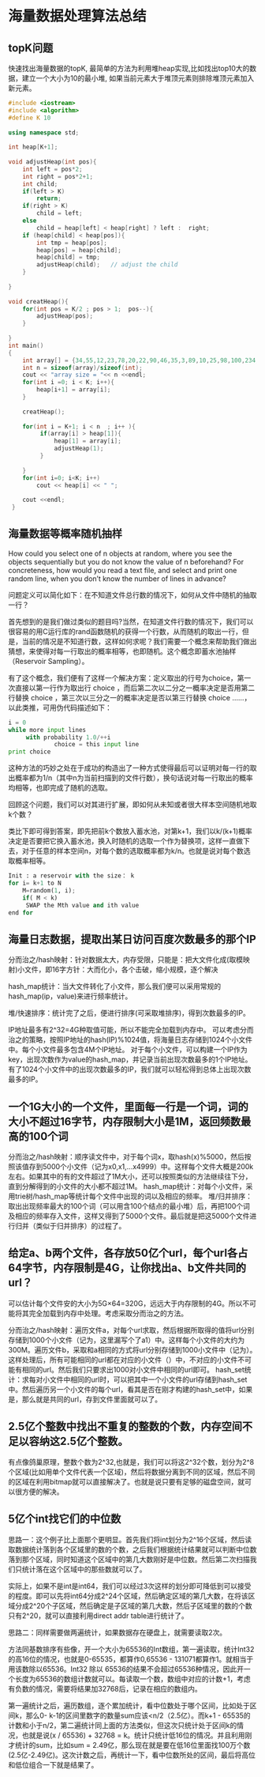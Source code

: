 # 海量数据处理算法总结  
## topK问题   
快速找出海量数据的topK, 最简单的方法为利用堆heap实现,比如找出top10大的数据，建立一个大小为10的最小堆, 如果当前元素大于堆顶元素则排除堆顶元素加入新元素。  

``` c++
#include <iostream>                                                             
#include <algorithm>                                                            
#define K 10                                                                    
                                                                                
using namespace std;                                                            
                                                                                
int heap[K+1];                                                                  
                                                                                
void adjustHeap(int pos){                                                       
    int left = pos*2;                                                           
    int right = pos*2+1;                                                        
    int child;                                                                  
    if(left > K)                                                                
        return;                                                                 
    if(right > K)                                                               
        child = left;                                                           
    else                                                                        
        child = heap[left] < heap[right] ? left :  right;                       
    if (heap[child] < heap[pos]){                                               
        int tmp = heap[pos];                                                    
        heap[pos] = heap[child];                                                
        heap[child] = tmp;                                                      
        adjustHeap(child);   // adjust the child                                
    }                                                                           
                                                                                
}                                                                               
                                                                                
void creatHeap(){                                                               
    for(int pos = K/2 ; pos > 1;  pos--){                                       
        adjustHeap(pos);                                                        
    }                                                                           
                                                                                
}                                                                               
int main()                                                                      
{                                                                               
    int array[] = {34,55,12,23,78,20,22,90,46,35,3,89,10,25,98,100,234,56,87,333,789,452,761};     
    int n = sizeof(array)/sizeof(int);                                          
    cout << "array size = "<< n <<endl;                                         
    for(int i =0; i < K; i++){                                                  
        heap[i+1] = array[i];                                                   
    }                                                                           
                                                                                
    creatHeap();                                                                
                                       
    for(int i = K+1; i < n  ; i++ ){ 
         if(array[i] > heap[1]){      
             heap[1] = array[i];      
             adjustHeap(1);           
         }                            
                                      
    }                                
    for(int i=0; i<K; i++)            
        cout << heap[i] << " ";       
                                      
    cout <<endl;                      
 }                                                                                                            

```

## 海量数据等概率随机抽样
How could you select one of n objects at random, where you see the objects sequentially but you do not know the value of n beforehand? For concreteness, how would you read a text file, and select and print one random line, when you don’t know the number of lines in advance?

问题定义可以简化如下：在不知道文件总行数的情况下，如何从文件中随机的抽取一行？

首先想到的是我们做过类似的题目吗?当然，在知道文件行数的情况下，我们可以很容易的用C运行库的rand函数随机的获得一个行数，从而随机的取出一行，但是，当前的情况是不知道行数，这样如何求呢？我们需要一个概念来帮助我们做出猜想，来使得对每一行取出的概率相等，也即随机。这个概念即蓄水池抽样（Reservoir Sampling）。

有了这个概念，我们便有了这样一个解决方案：定义取出的行号为choice，第一次直接以第一行作为取出行 choice ，而后第二次以二分之一概率决定是否用第二行替换 choice ，第三次以三分之一的概率决定是否以第三行替换 choice ……，以此类推，可用伪代码描述如下：

``` python
i = 0
while more input lines
     with probability 1.0/++i
             choice = this input line
print choice
```

这种方法的巧妙之处在于成功的构造出了一种方式使得最后可以证明对每一行的取出概率都为1/n（其中n为当前扫描到的文件行数），换句话说对每一行取出的概率均相等，也即完成了随机的选取。

回顾这个问题，我们可以对其进行扩展，即如何从未知或者很大样本空间随机地取k个数？

类比下即可得到答案，即先把前k个数放入蓄水池，对第k+1，我们以k/(k+1)概率决定是否要把它换入蓄水池，换入时随机的选取一个作为替换项，这样一直做下去，对于任意的样本空间n，对每个数的选取概率都为k/n。也就是说对每个数选取概率相等。

``` python
Init : a reservoir with the size： k
for i= k+1 to N
    M=random(1, i);
    if( M < k)
     SWAP the Mth value and ith value
end for 
```

## 海量日志数据，提取出某日访问百度次数最多的那个IP

分而治之/hash映射：针对数据太大，内存受限，只能是：把大文件化成(取模映射)小文件，即16字方针：大而化小，各个击破，缩小规模，逐个解决

hash_map统计：当大文件转化了小文件，那么我们便可以采用常规的hash_map(ip，value)来进行频率统计。

堆/快速排序：统计完了之后，便进行排序(可采取堆排序)，得到次数最多的IP。


IP地址最多有2^32=4G种取值可能，所以不能完全加载到内存中。
可以考虑分而治之的策略，按照IP地址的hash(IP)%1024值，将海量日志存储到1024个小文件中。每个小文件最多包含4M个IP地址。
对于每个小文件，可以构建一个IP作为key，出现次数作为value的hash_map，并记录当前出现次数最多的1个IP地址。
有了1024个小文件中的出现次数最多的IP，我们就可以轻松得到总体上出现次数最多的IP。

## 一个1G大小的一个文件，里面每一行是一个词，词的大小不超过16字节，内存限制大小是1M，返回频数最高的100个词

分而治之/hash映射：顺序读文件中，对于每个词x，取hash(x)%5000，然后按照该值存到5000个小文件（记为x0,x1,...x4999）中。这样每个文件大概是200k左右。如果其中的有的文件超过了1M大小，还可以按照类似的方法继续往下分，直到分解得到的小文件的大小都不超过1M。
hash_map统计：对每个小文件，采用trie树/hash_map等统计每个文件中出现的词以及相应的频率。
堆/归并排序：取出出现频率最大的100个词（可以用含100个结点的最小堆）后，再把100个词及相应的频率存入文件，这样又得到了5000个文件。最后就是把这5000个文件进行归并（类似于归并排序）的过程了。

## 给定a、b两个文件，各存放50亿个url，每个url各占64字节，内存限制是4G，让你找出a、b文件共同的url？

可以估计每个文件安的大小为5G×64=320G，远远大于内存限制的4G。所以不可能将其完全加载到内存中处理。考虑采取分而治之的方法。

分而治之/hash映射：遍历文件a，对每个url求取，然后根据所取得的值将url分别存储到1000个小文件（记为，这里漏写个了a1）中。这样每个小文件的大约为300M。遍历文件b，采取和a相同的方式将url分别存储到1000小文件中（记为）。这样处理后，所有可能相同的url都在对应的小文件（）中，不对应的小文件不可能有相同的url。然后我们只要求出1000对小文件中相同的url即可。
hash_set统计：求每对小文件中相同的url时，可以把其中一个小文件的url存储到hash_set中。然后遍历另一个小文件的每个url，看其是否在刚才构建的hash_set中，如果是，那么就是共同的url，存到文件里面就可以了。
   

 ## 2.5亿个整数中找出不重复的整数的个数，内存空间不足以容纳这2.5亿个整数。
 
 有点像鸽巢原理，整数个数为2^32,也就是，我们可以将这2^32个数，划分为2^8个区域(比如用单个文件代表一个区域)，然后将数据分离到不同的区域，然后不同的区域在利用bitmap就可以直接解决了。也就是说只要有足够的磁盘空间，就可以很方便的解决。
 
## 5亿个int找它们的中位数

思路一：这个例子比上面那个更明显。首先我们将int划分为2^16个区域，然后读取数据统计落到各个区域里的数的个数，之后我们根据统计结果就可以判断中位数落到那个区域，同时知道这个区域中的第几大数刚好是中位数。然后第二次扫描我们只统计落在这个区域中的那些数就可以了。
	
 实际上，如果不是int是int64，我们可以经过3次这样的划分即可降低到可以接受的程度。即可以先将int64分成2^24个区域，然后确定区域的第几大数，在将该区域分成2^20个子区域，然后确定是子区域的第几大数，然后子区域里的数的个数只有2^20，就可以直接利用direct addr table进行统计了。
 

思路二：同样需要做两遍统计，如果数据存在硬盘上，就需要读取2次。
 
方法同基数排序有些像，开一个大小为65536的Int数组，第一遍读取，统计Int32的高16位的情况，也就是0-65535，都算作0,65536 - 131071都算作1。就相当于用该数除以65536。Int32 除以 65536的结果不会超过65536种情况，因此开一个长度为65536的数组计数就可以。每读取一个数，数组中对应的计数+1，考虑有负数的情况，需要将结果加32768后，记录在相应的数组内。

第一遍统计之后，遍历数组，逐个累加统计，看中位数处于哪个区间，比如处于区间k，那么0- k-1的区间里数字的数量sum应该<n/2（2.5亿）。而k+1 - 65535的计数和小于n/2，第二遍统计同上面的方法类似，但这次只统计处于区间k的情况，也就是说(x / 65536) + 32768 = k。统计只统计低16位的情况。并且利用刚才统计的sum，比如sum = 2.49亿，那么现在就是要在低16位里面找100万个数(2.5亿-2.49亿)。这次计数之后，再统计一下，看中位数所处的区间，最后将高位和低位组合一下就是结果了。

